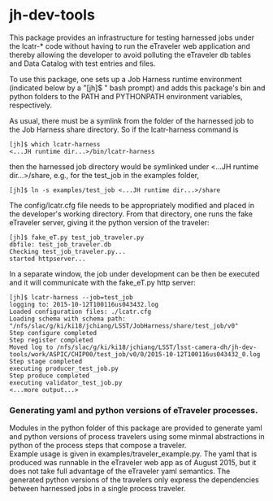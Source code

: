 # jh-dev-tools

This package provides an infrastructure for testing harnessed jobs
under the lcatr-* code without having to run the eTraveler web
application and thereby allowing the developer to avoid polluting 
the eTraveler db tables and Data Catalog with test entries and files.

To use this package, one sets up a Job Harness runtime environment
(indicated below by a "[jh]$ " bash prompt) and adds this package's
bin and python folders to the PATH and PYTHONPATH environment
variables, respectively.

As usual, there must be a symlink from the folder of the harnessed job 
to the Job Harness share directory. So if the lcatr-harness command is
```
[jh]$ which lcatr-harness
<...JH runtime dir...>/bin/lcatr-harness
```
then the harnessed job directory would be symlinked under <...JH
runtime dir...>/share, e.g., for the test_job in the examples folder,
```
[jh]$ ln -s examples/test_job <...JH runtime dir...>/share
```

The config/lcatr.cfg file needs to be appropriately modified and
placed in the developer's working directory.  From that directory, one
runs the fake eTraveler server, giving it the python version of the
traveler:
```
[jh]$ fake_eT.py test_job_traveler.py
dbfile: test_job_traveler.db
Checking test_job_traveler.py...
started httpserver...
```

In a separate window, the job under development can be then be
executed and it will communicate with the fake_eT.py http server:
```
[jh]$ lcatr-harness --job=test_job
logging to: 2015-10-12T100116us043432.log
Loaded configuration files: ./lcatr.cfg
Loading schema with schema path: "/nfs/slac/g/ki/ki18/jchiang/LSST/JobHarness/share/test_job/v0"
Step configure completed
Step register completed
Moved log to /nfs/slac/g/ki/ki18/jchiang/LSST/lsst-camera-dh/jh-dev-tools/work/ASPIC/CHIP00/test_job/v0/0/2015-10-12T100116us043432_0.log
Step stage completed
executing producer_test_job.py
Step produce completed
executing validator_test_job.py
<...more output...>
```

### Generating yaml and python versions of eTraveler processes.
Modules in the python folder of this package are provided to generate 
yaml and python versions of process travelers using some minmal 
abstractions in python of the process steps that compose a traveler.  
Example usage is given in examples/traveler_example.py.  The yaml that
is produced was runnable in the eTraveler web app as of August 2015, 
but it does not take full advantage of the eTraveler yaml semantics. 
The generated python versions of the travelers only express the dependencies
between harnessed jobs in a single process traveler.
